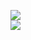 [![](https://img.shields.io/badge/Made%20With-Github%20Spray-lightgrey.svg?style=for-the-badge&logo=github)](https://github.com/Annihil/github-spray#12984)  
[![](https://i.imgur.com/2DrTn0Z.gif)](https://github.com/Annihil/github-spray)